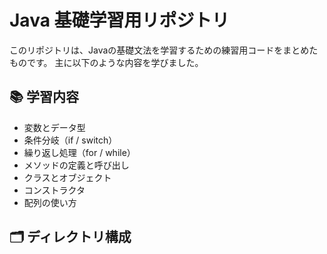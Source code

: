 # Java 基礎学習用リポジトリ

このリポジトリは、Javaの基礎文法を学習するための練習用コードをまとめたものです。
主に以下のような内容を学びました。

## 📚 学習内容
- 変数とデータ型
- 条件分岐（if / switch）
- 繰り返し処理（for / while）
- メソッドの定義と呼び出し
- クラスとオブジェクト
- コンストラクタ
- 配列の使い方

## 🗂️ ディレクトリ構成
